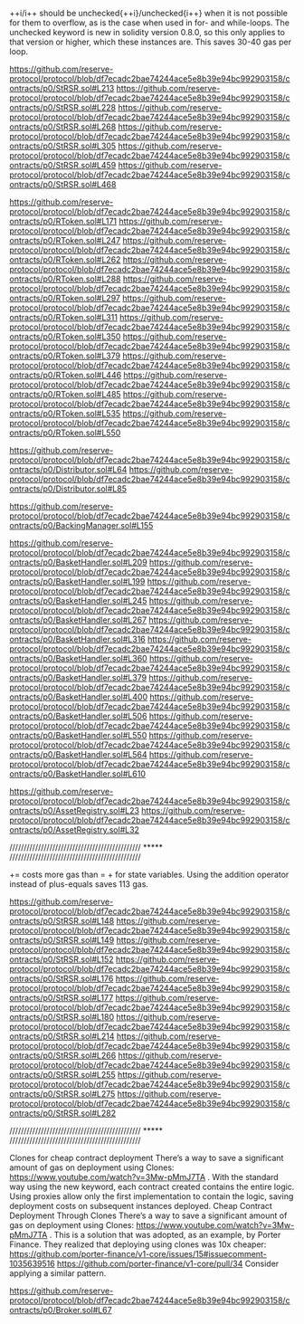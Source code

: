 ++i/i++ should be unchecked{++i}/unchecked{i++} when it is not possible for them to overflow, as is the case when used in for- and while-loops. The unchecked keyword is new in solidity version 0.8.0, so this only applies to that version or higher, which these instances are. This saves 30-40 gas per loop.

https://github.com/reserve-protocol/protocol/blob/df7ecadc2bae74244ace5e8b39e94bc992903158/contracts/p0/StRSR.sol#L213
https://github.com/reserve-protocol/protocol/blob/df7ecadc2bae74244ace5e8b39e94bc992903158/contracts/p0/StRSR.sol#L228
https://github.com/reserve-protocol/protocol/blob/df7ecadc2bae74244ace5e8b39e94bc992903158/contracts/p0/StRSR.sol#L268
https://github.com/reserve-protocol/protocol/blob/df7ecadc2bae74244ace5e8b39e94bc992903158/contracts/p0/StRSR.sol#L305
https://github.com/reserve-protocol/protocol/blob/df7ecadc2bae74244ace5e8b39e94bc992903158/contracts/p0/StRSR.sol#L459
https://github.com/reserve-protocol/protocol/blob/df7ecadc2bae74244ace5e8b39e94bc992903158/contracts/p0/StRSR.sol#L468

https://github.com/reserve-protocol/protocol/blob/df7ecadc2bae74244ace5e8b39e94bc992903158/contracts/p0/RToken.sol#L171
https://github.com/reserve-protocol/protocol/blob/df7ecadc2bae74244ace5e8b39e94bc992903158/contracts/p0/RToken.sol#L247
https://github.com/reserve-protocol/protocol/blob/df7ecadc2bae74244ace5e8b39e94bc992903158/contracts/p0/RToken.sol#L262
https://github.com/reserve-protocol/protocol/blob/df7ecadc2bae74244ace5e8b39e94bc992903158/contracts/p0/RToken.sol#L288
https://github.com/reserve-protocol/protocol/blob/df7ecadc2bae74244ace5e8b39e94bc992903158/contracts/p0/RToken.sol#L297
https://github.com/reserve-protocol/protocol/blob/df7ecadc2bae74244ace5e8b39e94bc992903158/contracts/p0/RToken.sol#L311
https://github.com/reserve-protocol/protocol/blob/df7ecadc2bae74244ace5e8b39e94bc992903158/contracts/p0/RToken.sol#L350
https://github.com/reserve-protocol/protocol/blob/df7ecadc2bae74244ace5e8b39e94bc992903158/contracts/p0/RToken.sol#L379
https://github.com/reserve-protocol/protocol/blob/df7ecadc2bae74244ace5e8b39e94bc992903158/contracts/p0/RToken.sol#L446
https://github.com/reserve-protocol/protocol/blob/df7ecadc2bae74244ace5e8b39e94bc992903158/contracts/p0/RToken.sol#L485
https://github.com/reserve-protocol/protocol/blob/df7ecadc2bae74244ace5e8b39e94bc992903158/contracts/p0/RToken.sol#L535
https://github.com/reserve-protocol/protocol/blob/df7ecadc2bae74244ace5e8b39e94bc992903158/contracts/p0/RToken.sol#L550

https://github.com/reserve-protocol/protocol/blob/df7ecadc2bae74244ace5e8b39e94bc992903158/contracts/p0/Distributor.sol#L64
https://github.com/reserve-protocol/protocol/blob/df7ecadc2bae74244ace5e8b39e94bc992903158/contracts/p0/Distributor.sol#L85

https://github.com/reserve-protocol/protocol/blob/df7ecadc2bae74244ace5e8b39e94bc992903158/contracts/p0/BackingManager.sol#L155

https://github.com/reserve-protocol/protocol/blob/df7ecadc2bae74244ace5e8b39e94bc992903158/contracts/p0/BasketHandler.sol#L209
https://github.com/reserve-protocol/protocol/blob/df7ecadc2bae74244ace5e8b39e94bc992903158/contracts/p0/BasketHandler.sol#L199
https://github.com/reserve-protocol/protocol/blob/df7ecadc2bae74244ace5e8b39e94bc992903158/contracts/p0/BasketHandler.sol#L245
https://github.com/reserve-protocol/protocol/blob/df7ecadc2bae74244ace5e8b39e94bc992903158/contracts/p0/BasketHandler.sol#L267
https://github.com/reserve-protocol/protocol/blob/df7ecadc2bae74244ace5e8b39e94bc992903158/contracts/p0/BasketHandler.sol#L316
https://github.com/reserve-protocol/protocol/blob/df7ecadc2bae74244ace5e8b39e94bc992903158/contracts/p0/BasketHandler.sol#L360
https://github.com/reserve-protocol/protocol/blob/df7ecadc2bae74244ace5e8b39e94bc992903158/contracts/p0/BasketHandler.sol#L379
https://github.com/reserve-protocol/protocol/blob/df7ecadc2bae74244ace5e8b39e94bc992903158/contracts/p0/BasketHandler.sol#L400
https://github.com/reserve-protocol/protocol/blob/df7ecadc2bae74244ace5e8b39e94bc992903158/contracts/p0/BasketHandler.sol#L506
https://github.com/reserve-protocol/protocol/blob/df7ecadc2bae74244ace5e8b39e94bc992903158/contracts/p0/BasketHandler.sol#L550
https://github.com/reserve-protocol/protocol/blob/df7ecadc2bae74244ace5e8b39e94bc992903158/contracts/p0/BasketHandler.sol#L564
https://github.com/reserve-protocol/protocol/blob/df7ecadc2bae74244ace5e8b39e94bc992903158/contracts/p0/BasketHandler.sol#L610

https://github.com/reserve-protocol/protocol/blob/df7ecadc2bae74244ace5e8b39e94bc992903158/contracts/p0/AssetRegistry.sol#L23
https://github.com/reserve-protocol/protocol/blob/df7ecadc2bae74244ace5e8b39e94bc992903158/contracts/p0/AssetRegistry.sol#L32

////////////////////////////////////////////// ***** //////////////////////////////////////////////

<x> += <y> costs more gas than <x> = <x> + <y> for state variables. Using the addition operator instead of plus-equals saves 113 gas.

https://github.com/reserve-protocol/protocol/blob/df7ecadc2bae74244ace5e8b39e94bc992903158/contracts/p0/StRSR.sol#L148
https://github.com/reserve-protocol/protocol/blob/df7ecadc2bae74244ace5e8b39e94bc992903158/contracts/p0/StRSR.sol#L149
https://github.com/reserve-protocol/protocol/blob/df7ecadc2bae74244ace5e8b39e94bc992903158/contracts/p0/StRSR.sol#L152
https://github.com/reserve-protocol/protocol/blob/df7ecadc2bae74244ace5e8b39e94bc992903158/contracts/p0/StRSR.sol#L176
https://github.com/reserve-protocol/protocol/blob/df7ecadc2bae74244ace5e8b39e94bc992903158/contracts/p0/StRSR.sol#L177
https://github.com/reserve-protocol/protocol/blob/df7ecadc2bae74244ace5e8b39e94bc992903158/contracts/p0/StRSR.sol#L180
https://github.com/reserve-protocol/protocol/blob/df7ecadc2bae74244ace5e8b39e94bc992903158/contracts/p0/StRSR.sol#L214
https://github.com/reserve-protocol/protocol/blob/df7ecadc2bae74244ace5e8b39e94bc992903158/contracts/p0/StRSR.sol#L266
https://github.com/reserve-protocol/protocol/blob/df7ecadc2bae74244ace5e8b39e94bc992903158/contracts/p0/StRSR.sol#L255
https://github.com/reserve-protocol/protocol/blob/df7ecadc2bae74244ace5e8b39e94bc992903158/contracts/p0/StRSR.sol#L275
https://github.com/reserve-protocol/protocol/blob/df7ecadc2bae74244ace5e8b39e94bc992903158/contracts/p0/StRSR.sol#L282

////////////////////////////////////////////// ***** //////////////////////////////////////////////

Clones for cheap contract deployment
There’s a way to save a significant amount of gas on deployment using Clones: https://www.youtube.com/watch?v=3Mw-pMmJ7TA .
With the standard way using the new keyword, each contract created contains the entire logic. Using proxies allow only the first implementation to contain the logic, saving deployment costs on subsequent instances deployed.
Cheap Contract Deployment Through Clones
There’s a way to save a significant amount of gas on deployment using Clones: https://www.youtube.com/watch?v=3Mw-pMmJ7TA .
This is a solution that was adopted, as an example, by Porter Finance. They realized that deploying using clones was 10x cheaper:
https://github.com/porter-finance/v1-core/issues/15#issuecomment-1035639516
https://github.com/porter-finance/v1-core/pull/34
Consider applying a similar pattern.

https://github.com/reserve-protocol/protocol/blob/df7ecadc2bae74244ace5e8b39e94bc992903158/contracts/p0/Broker.sol#L67